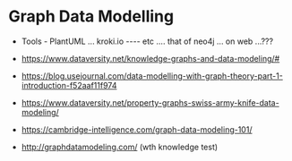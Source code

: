 # Graph Data Modelling 

* Tools - PlantUML ... kroki.io ---- etc .... that of neo4j ... on web ...???

* https://www.dataversity.net/knowledge-graphs-and-data-modeling/#
* https://blog.usejournal.com/data-modelling-with-graph-theory-part-1-introduction-f52aaf11f974
* https://www.dataversity.net/property-graphs-swiss-army-knife-data-modeling/
* https://cambridge-intelligence.com/graph-data-modeling-101/

* http://graphdatamodeling.com/ (wth knowledge test)